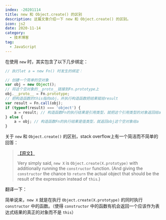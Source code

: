```yaml
---
index: -20201114
title: new 和 Object.create() 的区别
description: 这篇文章介绍一下 new 和 Object.create() 的区别。
icon: js2
date: 2020-11-14
category:
  - 技术博客
tag:
  - JavaScript
---
```


在使用 `new` 时，其实包含了以下几步绑定：

```javascript
// 执行let a = new Fn() 时发生的绑定：

// 创建一个简单的空对象
var obj = new Object();
// 将这个空对象的__proto__链接到Fn.prototype上
obj.__proto__ = Fn.prototype;
// 把构造函数的this指向obj，并执行构造函数把结果赋给result
var result = Fn.call(obj);
if (typeof(result) === 'object') {
    a = result; // 构造函数Fn的执行结果是引用类型，就把这个引用类型的对象返回给a
} else {
    a = obj; // 构造函数Fn的执行结果是值类型，就返回obj这个空对象给a
}
```



关于 `new` 和 `Object.create()` 的区别，stack overflow上有一个简洁而不简单的回答：

>  [【原文】](https://stackoverflow.com/questions/4166616/understanding-the-difference-between-object-create-and-new-somefunction)
>
> Very simply said, `new X` is `Object.create(X.prototype)` with additionally running the `constructor` function. (And giving the `constructor` the chance to `return` the actual object that should be the result of the expression instead of `this`.)

翻译一下：

简单说来，`new X` 就是在执行 `Object.create(X.prototype)` 的同时执行 `constructor` 中的函数。（使得 `constructor` 中的函数有机会返回一个应该作为表达式结果的真正的对象而不是 `this`）